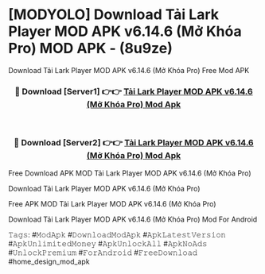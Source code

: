 # [MODYOLO] Download Tải Lark Player MOD APK v6.14.6 (Mở Khóa Pro) MOD APK - (8u9ze)
Download Tải Lark Player MOD APK v6.14.6 (Mở Khóa Pro) Free Mod APK

<div align="center">
<h3>🔴 Download [Server1] 👉👉 <a href="https://apk-comot.site?title=Tải_Lark_Player_MOD_APK_v6.14.6_(Mở_Khóa_Pro)">Tải Lark Player MOD APK v6.14.6 (Mở Khóa Pro) Mod Apk</a></h3><br>

<h3>🔴 Download [Server2] 👉👉 <a href="https://apk-comot.site?title=Tải_Lark_Player_MOD_APK_v6.14.6_(Mở_Khóa_Pro)">Tải Lark Player MOD APK v6.14.6 (Mở Khóa Pro) Mod Apk</a></h3>
</div>


Free Download APK MOD Tải Lark Player MOD APK v6.14.6 (Mở Khóa Pro)

Download Tải Lark Player MOD APK v6.14.6 (Mở Khóa Pro) 

Free APK MOD Tải Lark Player MOD APK v6.14.6 (Mở Khóa Pro) 

Download Tải Lark Player MOD APK v6.14.6 (Mở Khóa Pro) Mod For Android

𝚃𝚊𝚐𝚜: #𝙼𝚘𝚍𝙰𝚙𝚔 #𝙳𝚘𝚠𝚗𝚕𝚘𝚊𝚍𝙼𝚘𝚍𝙰𝚙𝚔 #𝙰𝚙𝚔𝙻𝚊𝚝𝚎𝚜𝚝𝚅𝚎𝚛𝚜𝚒𝚘𝚗 #𝙰𝚙𝚔𝚄𝚗𝚕𝚒𝚖𝚒𝚝𝚎𝚍𝙼𝚘𝚗𝚎𝚢 #𝙰𝚙𝚔𝚄𝚗𝚕𝚘𝚌𝚔𝙰𝚕𝚕 #𝙰𝚙𝚔𝙽𝚘𝙰𝚍𝚜 #𝚄𝚗𝚕𝚘𝚌𝚔𝙿𝚛𝚎𝚖𝚒𝚞𝚖 #𝙵𝚘𝚛𝙰𝚗𝚍𝚛𝚘𝚒𝚍 #𝙵𝚛𝚎𝚎𝙳𝚘𝚠𝚗𝚕𝚘𝚊𝚍 #home_design_mod_apk